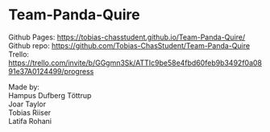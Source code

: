 # Team-Panda-Quire

Github Pages: https://tobias-chasstudent.github.io/Team-Panda-Quire/  
Github repo: https://github.com/Tobias-ChasStudent/Team-Panda-Quire  
Trello: https://trello.com/invite/b/GGgmn3Sk/ATTIc9be58e4fbd60feb9b3492f0a0891e37A0124499/progress  

Made by:  
Hampus Dufberg Töttrup  
Joar Taylor  
Tobias Riiser  
Latifa Rohani  



